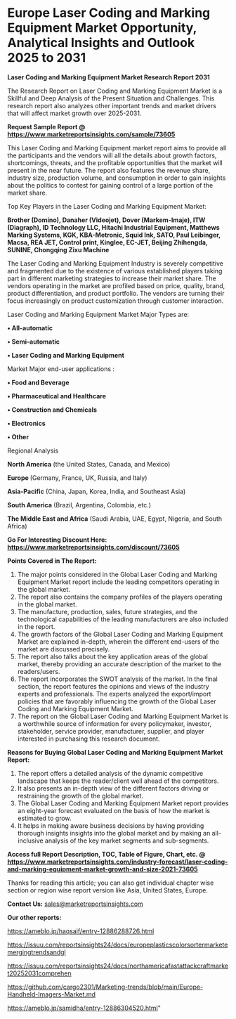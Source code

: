  # Europe Laser Coding and Marking Equipment Market Opportunity, Analytical Insights and Outlook 2025 to 2031

<strong>Laser Coding and Marking Equipment Market Research Report 2031</strong>

The Research Report on Laser Coding and Marking Equipment Market is a Skillful and Deep Analysis of the Present Situation and Challenges. This research report also analyzes other important trends and market drivers that will affect market growth over 2025-2031.

<strong>Request Sample Report @ <a href=https://www.marketreportsinsights.com/sample/73605>https://www.marketreportsinsights.com/sample/73605</a></strong>

This Laser Coding and Marking Equipment market report aims to provide all the participants and the vendors will all the details about growth factors, shortcomings, threats, and the profitable opportunities that the market will present in the near future. The report also features the revenue share, industry size, production volume, and consumption in order to gain insights about the politics to contest for gaining control of a large portion of the market share.

Top Key Players in the Laser Coding and Marking Equipment Market:

<strong>Brother (Domino), Danaher (Videojet), Dover (Markem-Imaje), ITW (Diagraph), ID Technology LLC, Hitachi Industrial Equipment, Matthews Marking Systems, KGK, KBA-Metronic, Squid Ink, SATO, Paul Leibinger, Macsa, REA JET, Control print, Kinglee, EC-JET, Beijing Zhihengda, SUNINE, Chongqing Zixu Machine</strong>

The Laser Coding and Marking Equipment Industry is severely competitive and fragmented due to the existence of various established players taking part in different marketing strategies to increase their market share. The vendors operating in the market are profiled based on price, quality, brand, product differentiation, and product portfolio. The vendors are turning their focus increasingly on product customization through customer interaction.

Laser Coding and Marking Equipment Market Major Types are:

<strong>• All-automatic

• Semi-automatic

• Laser Coding and Marking Equipment</strong>

Market Major end-user applications :

<strong>• Food and Beverage

• Pharmaceutical and Healthcare

• Construction and Chemicals

• Electronics

• Other</strong>

Regional Analysis

</u><strong><b>North America</b></strong> (the United States, Canada, and Mexico)

<strong><b>Europe </b></strong>(Germany, France, UK, Russia, and Italy)

<strong><b>Asia-Pacific</b></strong> (China, Japan, Korea, India, and Southeast Asia)

<strong><b>South America</b></strong> (Brazil, Argentina, Colombia, etc.)

<strong><b>The Middle East and Africa</b></strong> (Saudi Arabia, UAE, Egypt, Nigeria, and South Africa)

<strong>Go For Interesting Discount Here: <a href=https://www.marketreportsinsights.com/discount/73605>https://www.marketreportsinsights.com/discount/73605</a></strong>

<strong>Points Covered in The Report:</strong>
<ol>
  <li>The major points considered in the Global Laser Coding and Marking Equipment Market report include the leading competitors operating in the global market.</li>
  <li>The report also contains the company profiles of the players operating in the global market.</li>
  <li>The manufacture, production, sales, future strategies, and the technological capabilities of the leading manufacturers are also included in the report.</li>
  <li>The growth factors of the Global Laser Coding and Marking Equipment Market are explained in-depth, wherein the different end-users of the market are discussed precisely.</li>
  <li>The report also talks about the key application areas of the global market, thereby providing an accurate description of the market to the readers/users.</li>
  <li>The report incorporates the SWOT analysis of the market. In the final section, the report features the opinions and views of the industry experts and professionals. The experts analyzed the export/import policies that are favorably influencing the growth of the Global Laser Coding and Marking Equipment Market.</li>
  <li>The report on the Global Laser Coding and Marking Equipment Market is a worthwhile source of information for every policymaker, investor, stakeholder, service provider, manufacturer, supplier, and player interested in purchasing this research document.</li>
</ol>
<strong>Reasons for Buying Global Laser Coding and Marking Equipment Market Report:</strong>

<ol>
  <li>The report offers a detailed analysis of the dynamic competitive landscape that keeps the reader/client well ahead of the competitors.</li>
  <li>It also presents an in-depth view of the different factors driving or restraining the growth of the global market.</li>
  <li>The Global Laser Coding and Marking Equipment Market report provides an eight-year forecast evaluated on the basis of how the market is estimated to grow.</li>
  <li>It helps in making aware business decisions by having providing thorough insights insights into the global market and by making an all-inclusive analysis of the key market segments and sub-segments.</li>
</ol>
<strong>Access full Report Description, TOC, Table of Figure, Chart, etc. @ <a href=https://www.marketreportsinsights.com/industry-forecast/laser-coding-and-marking-equipment-market-growth-and-size-2021-73605>https://www.marketreportsinsights.com/industry-forecast/laser-coding-and-marking-equipment-market-growth-and-size-2021-73605</a></strong>


Thanks for reading this article; you can also get individual chapter wise section or region wise report version like Asia, United States, Europe.

<strong>Contact Us:</strong>
sales@marketreportsinsights.com

<strong>Our other reports:</strong>

<a href=https://ameblo.jp/haqsaif/entry-12886288726.html>https://ameblo.jp/haqsaif/entry-12886288726.html</a>

<a href=https://issuu.com/reportsinsights24/docs/europeplasticscolorsortermarketemergingtrendsandgl>https://issuu.com/reportsinsights24/docs/europeplasticscolorsortermarketemergingtrendsandgl</a>

<a href=https://issuu.com/reportsinsights24/docs/northamericafastattackcraftmarket20252031comprehen>https://issuu.com/reportsinsights24/docs/northamericafastattackcraftmarket20252031comprehen</a>

<a href=https://github.com/cargo2301/Marketing-trends/blob/main/Europe-Handheld-Imagers-Market.md>https://github.com/cargo2301/Marketing-trends/blob/main/Europe-Handheld-Imagers-Market.md</a>

<a href=https://ameblo.jp/samidha/entry-12886304520.html>https://ameblo.jp/samidha/entry-12886304520.html</a>"

